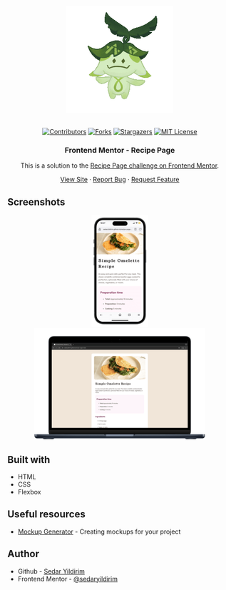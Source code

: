 
<!-- UPDATE ALL LINKS WITH PROJECT SPECIFIC URLS  -->
<!-- UPDATE SS AND LOGO -->
<!-- UPDATE TITLES -->
<!-- PROJECT LOGO -->
<br />
<div align="center">
    <img src="./assets/images/200w.gif" alt="Logo">
  </a>
  <br />
  <br />

[![Contributors][contributors-shield]][contributors-url]
[![Forks][forks-shield]][forks-url]
[![Stargazers][stars-shield]][stars-url]
[![MIT License][license-shield]][license-url]

<h3 align="center">Frontend Mentor - Recipe Page</h3>


This is a solution to the [Recipe Page challenge on Frontend Mentor](https://www.frontendmentor.io/challenges/recipe-page-KiTsR8QQKm).

  <p align="center">   
    <a href="https://sedaryildirim.github.io/recipe-page-main/">View Site</a>
    ·
    <a href="https://github.com/sedaryildirim/recipe-page-main/issues">Report Bug</a>
    ·
    <a href="https://github.com/sedaryildirim/recipe-page-main/issues">Request Feature</a>
  </p>
</div>

## Screenshots

<div align="center">

![Mobile](./assets/images/mobile.png)
![Desktop](./assets/images/desktop.png)
</div>

## Built with

- HTML
- CSS
- Flexbox

## Useful resources

- [Mockup Generator](https://mockuphone.com/) - Creating mockups for your project

## Author

- Github - [Sedar Yildirim](https://github.com/sedaryildirim)
- Frontend Mentor - [@sedaryildirim](https://www.frontendmentor.io/profile/sedaryildirim)

<!-- MARKDOWN LINKS & IMAGES -->
<!-- https://www.markdownguide.org/basic-syntax/#reference-style-links -->
[contributors-shield]: https://img.shields.io/github/contributors/sedaryildirim/recipe-page-main.svg?style=for-the-badge
[contributors-url]: https://github.com/sedaryildirim/recipe-page-main/graphs/contributors
[forks-shield]: https://img.shields.io/github/forks/sedaryildirim/recipe-page-main.svg?style=for-the-badge
[forks-url]: https://github.com/sedaryildirim/recipe-page-main/network/members
[stars-shield]: https://img.shields.io/github/stars/sedaryildirim/recipe-page-main.svg?style=for-the-badge
[stars-url]: https://github.com/sedaryildirim/recipe-page-main/stargazers
[license-shield]: https://img.shields.io/github/license/sedaryildirim/recipe-page-main.svg?style=for-the-badge
[license-url]: https://github.com/sedaryildirim/recipe-page-main/blob/main/LICENSE.txt
[product-screenshot]: imgs/screenshot.png
